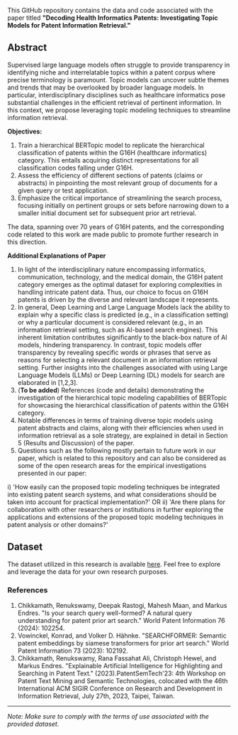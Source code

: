 
This GitHub repository contains the data and code associated with the paper titled **"Decoding Health Informatics Patents: Investigating Topic Models for Patent Information Retrieval."**

## Abstract

Supervised large language models often struggle to provide transparency in identifying niche and interrelatable topics within a patent corpus where precise terminology is paramount. Topic models can uncover subtle themes and trends that may be overlooked by broader language models. In particular, interdisciplinary disciplines such as healthcare informatics pose substantial challenges in the efficient retrieval of pertinent information. In this context, we propose leveraging topic modeling techniques to streamline information retrieval.

**Objectives:**
1. Train a hierarchical BERTopic model to replicate the hierarchical classification of patents within the G16H (healthcare informatics) category. This entails acquiring distinct representations for all classification codes falling under G16H.
2. Assess the efficiency of different sections of patents (claims or abstracts) in pinpointing the most relevant group of documents for a given query or test application.
3. Emphasize the critical importance of streamlining the search process, focusing initially on pertinent groups or sets before narrowing down to a smaller initial document set for subsequent prior art retrieval.

The data, spanning over 70 years of G16H patents, and the corresponding code related to this work are made public to promote further research in this direction.

**Additional Explanations of Paper**
1. In light of the interdisciplinary nature encompassing informatics, communication, technology, and the medical domain, the G16H patent category emerges as the optimal dataset for exploring complexities in handling intricate patent data. Thus, our choice to focus on G16H patents is driven by the diverse and relevant landscape it represents.
2. In general, Deep Learning and Large Language Models lack the ability to explain why a specific class is predicted (e.g., in a classification setting) or why a particular document is considered relevant (e.g., in an information retrieval setting, such as AI-based search engines). This inherent limitation contributes significantly to the black-box nature of AI models, hindering transparency. In contrast, topic models offer transparency by revealing specific words or phrases that serve as reasons for selecting a relevant document in an information retrieval setting. Further insights into the challenges associated with using Large Language Models (LLMs) or Deep Learning (DL) models for search are elaborated in [1,2,3].
3. (**To be added**) References (code and details) demonstrating the investigation of the hierarchical topic modeling capabilities of BERTopic for showcasing the hierarchical classification of patents within the G16H category.
4. Notable differences in terms of training diverse topic models using patent abstracts and claims, along with their efficiencies when used in information retrieval as a sole strategy, are explained in detail in Section 5 (Results and Discussion) of the paper.
5. Questions such as the following mostly pertain to future work in our paper, which is related to this repository and can also be considered as some of the open research areas for the empirical investigations presented in our paper:

i) 'How easily can the proposed topic modeling techniques be integrated into existing patent search systems, and what considerations should be taken into account for practical implementation?'
OR
ii) 'Are there plans for collaboration with other researchers or institutions in further exploring the applications and extensions of the proposed topic modeling techniques in patent analysis or other domains?'

## Dataset

The dataset utilized in this research is available [here](https://drive.google.com/drive/folders/1bM3BhnKEAh-faW9DJHGdnxKZbe3C9QoS?usp=sharing). Feel free to explore and leverage the data for your own research purposes.

### References
1. Chikkamath, Renukswamy, Deepak Rastogi, Mahesh Maan, and Markus Endres. "Is your search query well-formed? A natural query understanding for patent prior art search." World Patent Information 76 (2024): 102254.
2. Vowinckel, Konrad, and Volker D. Hähnke. "SEARCHFORMER: Semantic patent embeddings by siamese transformers for prior art search." World Patent Information 73 (2023): 102192.
3. Chikkamath, Renukswamy, Rana Fassahat Ali, Christoph Hewel, and Markus Endres. "Explainable Artificial Intelligence for Highlighting and Searching in Patent Text." (2023).PatentSemTech'23: 4th Workshop on Patent Text Mining and Semantic Technologies, colocated with the 46th International ACM SIGIR Conference on Research and Development in Information Retrieval, July 27th, 2023, Taipei, Taiwan.
---

*Note: Make sure to comply with the terms of use associated with the provided dataset.*
